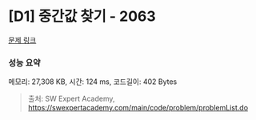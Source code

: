 # [D1] 중간값 찾기 - 2063 

[문제 링크](https://swexpertacademy.com/main/code/problem/problemDetail.do?contestProbId=AV5QPsXKA2UDFAUq) 

### 성능 요약

메모리: 27,308 KB, 시간: 124 ms, 코드길이: 402 Bytes



> 출처: SW Expert Academy, https://swexpertacademy.com/main/code/problem/problemList.do